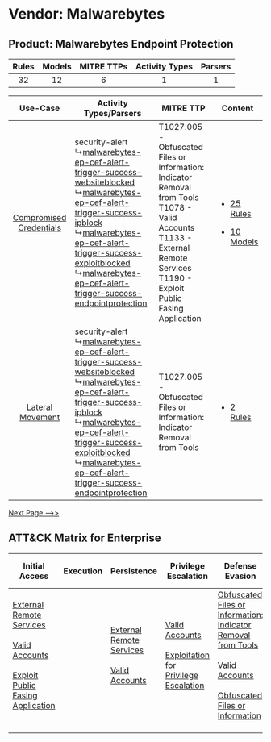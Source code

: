 Vendor: Malwarebytes
====================
Product: Malwarebytes Endpoint Protection
-----------------------------------------
| Rules | Models | MITRE TTPs | Activity Types | Parsers |
|:-----:|:------:|:----------:|:--------------:|:-------:|
|  32   |   12   |     6      |       1        |    1    |

|    Use-Case    | Activity Types/Parsers    | MITRE TTP    | Content    |
|:----:| ---- | ---- | ---- |
| [Compromised Credentials](../../../UseCases/uc_compromised_credentials.md) |  security-alert<br> ↳[malwarebytes-ep-cef-alert-trigger-success-websiteblocked](Ps/pC_malwarebytesepcefalerttriggersuccesswebsiteblocked.md)<br> ↳[malwarebytes-ep-cef-alert-trigger-success-ipblock](Ps/pC_malwarebytesepcefalerttriggersuccessipblock.md)<br> ↳[malwarebytes-ep-cef-alert-trigger-success-exploitblocked](Ps/pC_malwarebytesepcefalerttriggersuccessexploitblocked.md)<br> ↳[malwarebytes-ep-cef-alert-trigger-success-endpointprotection](Ps/pC_malwarebytesepcefalerttriggersuccessendpointprotection.md)<br> | T1027.005 - Obfuscated Files or Information: Indicator Removal from Tools<br>T1078 - Valid Accounts<br>T1133 - External Remote Services<br>T1190 - Exploit Public Fasing Application<br> | [<ul><li>25 Rules</li></ul><ul><li>10 Models</li></ul>](RM/r_m_malwarebytes_malwarebytes_endpoint_protection_Compromised_Credentials.md) |
|        [Lateral Movement](../../../UseCases/uc_lateral_movement.md)        |  security-alert<br> ↳[malwarebytes-ep-cef-alert-trigger-success-websiteblocked](Ps/pC_malwarebytesepcefalerttriggersuccesswebsiteblocked.md)<br> ↳[malwarebytes-ep-cef-alert-trigger-success-ipblock](Ps/pC_malwarebytesepcefalerttriggersuccessipblock.md)<br> ↳[malwarebytes-ep-cef-alert-trigger-success-exploitblocked](Ps/pC_malwarebytesepcefalerttriggersuccessexploitblocked.md)<br> ↳[malwarebytes-ep-cef-alert-trigger-success-endpointprotection](Ps/pC_malwarebytesepcefalerttriggersuccessendpointprotection.md)<br> | T1027.005 - Obfuscated Files or Information: Indicator Removal from Tools<br>    | [<ul><li>2 Rules</li></ul>](RM/r_m_malwarebytes_malwarebytes_endpoint_protection_Lateral_Movement.md)    |
[Next Page -->>](2_ds_malwarebytes_malwarebytes_endpoint_protection.md)

ATT&CK Matrix for Enterprise
----------------------------
| Initial Access                                                                                                                                                                                                                         | Execution | Persistence                                                                                                                                      | Privilege Escalation                                                                                                                                          | Defense Evasion                                                                                                                                                                                                                                                               | Credential Access | Discovery | Lateral Movement | Collection | Command and Control | Exfiltration | Impact |
| -------------------------------------------------------------------------------------------------------------------------------------------------------------------------------------------------------------------------------------- | --------- | ------------------------------------------------------------------------------------------------------------------------------------------------ | ------------------------------------------------------------------------------------------------------------------------------------------------------------- | ----------------------------------------------------------------------------------------------------------------------------------------------------------------------------------------------------------------------------------------------------------------------------- | ----------------- | --------- | ---------------- | ---------- | ------------------- | ------------ | ------ |
| [External Remote Services](https://attack.mitre.org/techniques/T1133)<br><br>[Valid Accounts](https://attack.mitre.org/techniques/T1078)<br><br>[Exploit Public Fasing Application](https://attack.mitre.org/techniques/T1190)<br><br> |           | [External Remote Services](https://attack.mitre.org/techniques/T1133)<br><br>[Valid Accounts](https://attack.mitre.org/techniques/T1078)<br><br> | [Valid Accounts](https://attack.mitre.org/techniques/T1078)<br><br>[Exploitation for Privilege Escalation](https://attack.mitre.org/techniques/T1068)<br><br> | [Obfuscated Files or Information: Indicator Removal from Tools](https://attack.mitre.org/techniques/T1027/005)<br><br>[Valid Accounts](https://attack.mitre.org/techniques/T1078)<br><br>[Obfuscated Files or Information](https://attack.mitre.org/techniques/T1027)<br><br> |                   |           |                  |            |                     |              |        |